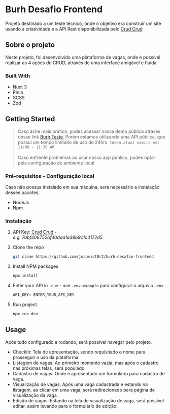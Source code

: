 <div>
<h1>Burh Desafio Frontend</h1>
  <p>
    Projeto destinado a um teste técnico, onde o objetivo era construir um site usando a criatividade e a API Rest disponibilizada pelo <a href="https://crudcrud.com/">Crud Crud</a>
  </p>
</div>

## Sobre o projeto
Neste projeto, foi desenvolvido uma plataforma de vagas, onde é possível realizar as 4 ações do CRUD, através de uma interface amigável e fluida.

### Built With
 - Nuxt 3
 - Pinia
 - SCSS
 - Zod

## Getting Started
> Caso ache mais prático, podes acessar nossa demo pública através desse link  <a href="https://burh-desafio-frontend-alpha.vercel.app/">Burh Teste</a>,
> Porém estamos utilizando uma API pública, que possui um tempo limitado de uso de 24hrs. `token atual expira em: 11/06 - 11:30 AM`</br></br>
> Caso enfrente problemas ao usar nosso app público, podes optar pela configuração do ambiente local


### Pré-requisitos - Configuração local
Caso não possua instalado em sua máquina, será necessário a instalação desses pacotes.
- NodeJs
- Npm

### Instalação

1. API Key: [Crud Crud](https://crudcrud.com/) - <br/>*e.g: 7abf406752bf40daa1a38b9c1c4172d5*
   
3. Clone the repo
   ```sh
   git clone https://github.com/joaovict0r2/burh-desafio-frontend
   ```
4. Install NPM packages
   ```sh
   npm install
   ```
5. Enter your API in `.env` - use `.env.example` para configurar o arquvio `.env`
   ```js
   API_KEY= ENTER_YOUR_API_KEY
   ```
   
5. Run project
   ```js
   npm run dev
   ```
   
## Usage
Após tudo configurado e rodando, será possível navegar pelo projeto.

- CheckIn: Tela de apresentação, sendo requisitado o nome para prosseguir o uso da plataforma.
- Listagem de vagas: Ao primeiro momento vazia, mas após o cadastro nas próximas telas, será populado.
- Cadastro de vagas: Onde é apresentado um formulário para cadastro de vaga.
- Visualização de vagas: Após uma vaga cadastrada e estando na listagem, ao clicar em uma vaga, será redirecionado para página de visualização da vaga.
- Edição de vagas: Estando na tela de visualização de vaga, será possível editar, assim levando para o formulário de edição.
